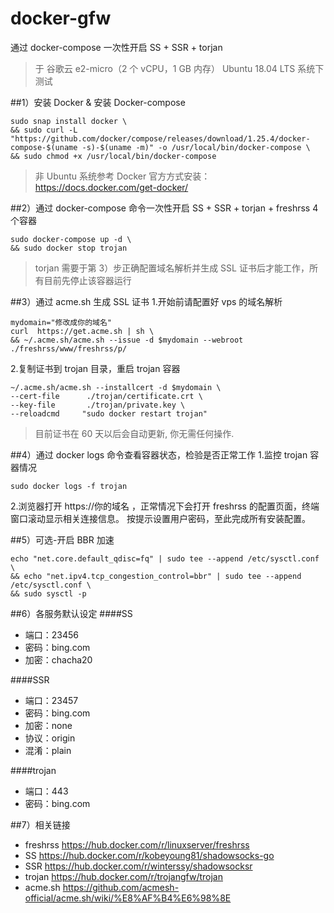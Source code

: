 # docker-gfw
通过 docker-compose 一次性开启 SS + SSR + torjan


> 于 谷歌云 e2-micro（2 个 vCPU，1 GB 内存） Ubuntu 18.04 LTS 系统下测试

##1）安装 Docker & 安装 Docker-compose
```
sudo snap install docker \
&& sudo curl -L "https://github.com/docker/compose/releases/download/1.25.4/docker-compose-$(uname -s)-$(uname -m)" -o /usr/local/bin/docker-compose \
&& sudo chmod +x /usr/local/bin/docker-compose
```
> 非 Ubuntu 系统参考 Docker 官方方式安装：https://docs.docker.com/get-docker/

##2）通过 docker-compose 命令一次性开启 SS + SSR  + torjan + freshrss 4个容器
```
sudo docker-compose up -d \
&& sudo docker stop trojan
```
> torjan 需要于第 3）步正确配置域名解析并生成 SSL 证书后才能工作，所有目前先停止该容器运行

##3）通过 acme.sh 生成 SSL 证书
1.开始前请配置好 vps 的域名解析
```
mydomain="修改成你的域名"
curl  https://get.acme.sh | sh \
&& ~/.acme.sh/acme.sh --issue -d $mydomain --webroot ./freshrss/www/freshrss/p/
```
2.复制证书到 trojan 目录，重启 trojan 容器
```
~/.acme.sh/acme.sh --installcert -d $mydomain \
--cert-file      ./trojan/certificate.crt \
--key-file       ./trojan/private.key \
--reloadcmd     "sudo docker restart trojan"
```
> 目前证书在 60 天以后会自动更新, 你无需任何操作.

##4）通过 docker logs 命令查看容器状态，检验是否正常工作
1.监控 trojan 容器情况
```
sudo docker logs -f trojan
```
2.浏览器打开 https://你的域名 ，正常情况下会打开 freshrss 的配置页面，终端窗口滚动显示相关连接信息。
    按提示设置用户密码，至此完成所有安装配置。

##5）可选-开启 BBR 加速
```
echo "net.core.default_qdisc=fq" | sudo tee --append /etc/sysctl.conf \
&& echo "net.ipv4.tcp_congestion_control=bbr" | sudo tee --append /etc/sysctl.conf \
&& sudo sysctl -p
```

##6）各服务默认设定
####SS
+ 端口：23456
+ 密码：bing.com
+ 加密：chacha20

####SSR 
+ 端口：23457
+ 密码：bing.com
+ 加密：none
+ 协议：origin
+ 混淆：plain

####trojan
+ 端口：443
+ 密码：bing.com

##7）相关链接
+ freshrss               https://hub.docker.com/r/linuxserver/freshrss
+ SS                     https://hub.docker.com/r/kobeyoung81/shadowsocks-go
+ SSR                    https://hub.docker.com/r/winterssy/shadowsocksr
+ trojan                https://hub.docker.com/r/trojangfw/trojan
+ acme.sh           https://github.com/acmesh-official/acme.sh/wiki/%E8%AF%B4%E6%98%8E
